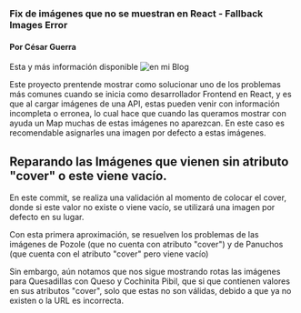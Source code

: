 ### Fix de imágenes que no se muestran en React - Fallback Images Error
#### Por César Guerra
Esta y más información disponible ![en mi Blog](https://www.cesarguerra.mx/)

Este proyecto prentende mostrar como solucionar uno de los problemas más comunes cuando se inicia como desarrollador Frontend en React, y es que al cargar imágenes de una API, estas pueden venir con información incompleta o erronea, lo cual hace que cuando las queramos mostrar con ayuda un Map muchas de estas imágenes no aparezcan. En este caso es recomendable asignarles una imagen por defecto a estas imágenes.

## Reparando las Imágenes que vienen sin atributo "cover" o este viene vacío.
En este commit, se realiza una validación al momento de colocar el cover, donde si este valor no existe o viene vacío, se utilizará una imagen por defecto en su lugar.

Con esta primera aproximación, se resuelven los problemas de las imágenes de Pozole (que no cuenta con atributo "cover") y de Panuchos (que cuenta con el atributo "cover" pero viene vacío)

Sin embargo, aún notamos que nos sigue mostrando rotas las imágenes para Quesadillas con Queso y Cochinita Pibil, que si que contienen valores en sus atributos "cover", solo que estas no son válidas, debido a que ya no existen o la URL es incorrecta.
